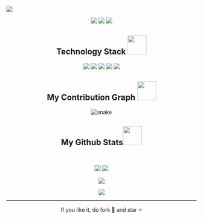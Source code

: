 <!--
**Kvn-GitHub/Kvn-Github** is a ✨ _special_ ✨ repository because its `README.md` (this file) appears on your GitHub profile.

Here are some ideas to get you started:

- 🔭 I’m currently working on ...
- 🌱 I’m currently learning ...
- 👯 I’m looking to collaborate on ...
- 🤔 I’m looking for help with ...
- 💬 Ask me about ...
- 📫 How to reach me: ...
- 😄 Pronouns: ...
- ⚡ Fun fact: ...
-->


<!--  Kvn-GitHub  -->
<p align="center">
 
</p align="center">
<img src="https://64.media.tumblr.com/ee5169a677d71323105a5210404f474d/tumblr_ptp22tbWHk1tgo74ho1_1280.gifv" />

<p align="center">
 
 <img src="https://badges.pufler.dev/visits/Kvn-GitHub/Kvn-GitHub"/> 
 <!-- <img src="https://badges.pufler.dev/years/ritik307"/> -->
 <img src="https://badges.pufler.dev/repos/Kvn-GitHub"/>
 <img src="https://badges.pufler.dev/commits/monthly/Kvn-GitHub" />

</p>

<!-- <p align="center">
  I'm a 3rd year student pursuing Master's in Computer Applications 🎓 from Guru Gobind Singh Indraprastha University 🏛. I'm a passionate learner who's always willing to learn and work across technologies and domains 💡. I love to explore new technologies and leverage them to solve real-life problems ✨. Apart from that I also love to guide and mentor newbies👨🏻‍💻. I'm deep into Web 🕸️ Development.
</p>   -->

<h2 align="center">Technology Stack <img src="https://github.com/ritik307/ritik307/blob/main/images/laptop.gif" width="50"></h2>

<p align="center">
<img src="https://img.shields.io/badge/-HTML5-E34F26?style=flat-square&logo=html5&logoColor=white"/>
<img src="https://img.shields.io/badge/-CSS3-1572B6?style=flat-square&logo=css3"/>
<img src="https://img.shields.io/badge/-JavaScript-black?style=flat-square&logo=javascript"/>
<img src="https://img.shields.io/badge/-Git-black?style=flat-square&logo=git"/>
<img src="https://img.shields.io/badge/-GitHub-black?style=flat-square&logo=github"/>
</p>

<h2 align="center">
  My Contribution Graph <img src="https://media.giphy.com/media/xUA7aZeLE2e0P7Znz2/giphy.gif" width="50">
</h2>
<p align="center">
  <img src="https://github.com/ritik307/ritik307/raw/output/github-contribution-grid-snake.svg" alt="snake"></center>
</p>

<h2 align="center">
  My Github Stats<img src="https://media.giphy.com/media/VgCDAzcKvsR6OM0uWg/giphy.gif" width="50">
</h2>
 
<br>

<p align = "center">
  <img  src = "https://github-readme-stats.vercel.app/api?username=Kvn-GitHub&show_icons=true&theme=radical&line_height=27">
  <img src = "https://github-readme-stats.vercel.app/api/top-langs/?username=Kvn-GitHub&theme=radical">
</p>

<p align = "center">
 <img  src="https://github-readme-streak-stats.herokuapp.com/?user=Kvn-GitHub&show_icons=true&locale=en&layout=compact&theme=radical&line_height=0" />
</p> 

<p align = "center">
 <img src="https://activity-graph.herokuapp.com/graph?username=Kvn-GitHub&theme=redical">
</p> 
<hr>
<p align="center">If you like it, do fork 🍴 and star ⭐</p>


